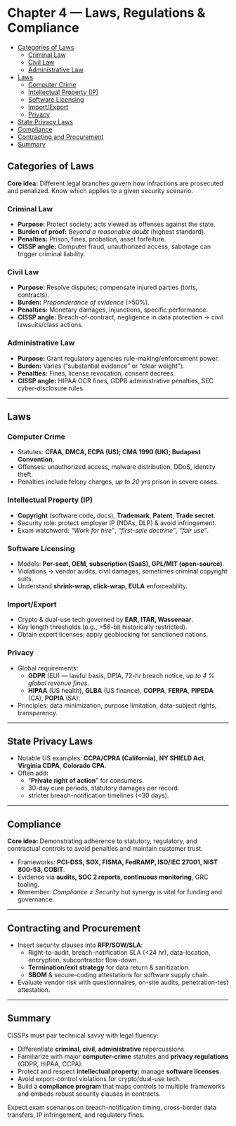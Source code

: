 # Chapter 4 — Laws, Regulations & Compliance  

- [Categories of Laws]()
  - [Criminal Law]()
  - [Civil Law]()
  - [Administrative Law]()
- [Laws]()
  - [Computer Crime]()
  - [Intellectual Property (IP)]()
  - [Software Licensing]()
  - [Import/Export]()
  - [Privacy]()
- [State Privacy Laws]()
- [Compliance]()
- [Contracting and Procurement]()
- [Summary]()

## Categories of Laws  
**Core idea:**  Different legal branches govern how infractions are prosecuted and penalized. Know which applies to a given security scenario.

### Criminal Law  
- **Purpose:**  Protect society; acts viewed as offenses against the state.  
- **Burden of proof:** *Beyond a reasonable doubt* (highest standard).  
- **Penalties:**  Prison, fines, probation, asset forfeiture.  
- **CISSP angle:**  Computer fraud, unauthorized access, sabotage can trigger criminal liability.

### Civil Law  
- **Purpose:**  Resolve disputes; compensate injured parties (torts, contracts).  
- **Burden:** *Preponderance of evidence* (>50%).  
- **Penalties:**  Monetary damages, injunctions, specific performance.  
- **CISSP angle:**  Breach-of-contract, negligence in data protection → civil lawsuits/class actions.

### Administrative Law  
- **Purpose:**  Grant regulatory agencies rule-making/enforcement power.  
- **Burden:**  Varies (“substantial evidence” or “clear weight”).  
- **Penalties:**  Fines, license revocation, consent decrees.  
- **CISSP angle:**  HIPAA OCR fines, GDPR administrative penalties, SEC cyber-disclosure rules.

---

## Laws  

### Computer Crime  
- Statutes: **CFAA, DMCA, ECPA (US); CMA 1990 (UK); Budapest Convention**.  
- Offenses: unauthorized access, malware distribution, DDoS, identity theft.  
- Penalties include felony charges, *up to 20 yrs* prison in severe cases.

### Intellectual Property (IP)  
- **Copyright** (software code, docs), **Trademark**, **Patent**, **Trade secret**.  
- Security role: protect employer IP (NDAs, DLP) & avoid infringement.  
- Exam watchword: *“Work for hire”*, *“first-sale doctrine”*, *“fair use”*.

### Software Licensing  
- Models: **Per-seat, OEM, subscription (SaaS), GPL/MIT (open-source)**.  
- Violations → vendor audits, civil damages, sometimes criminal copyright suits.  
- Understand **shrink-wrap, click-wrap, EULA** enforceability.

### Import/Export  
- Crypto & dual-use tech governed by **EAR, ITAR, Wassenaar**.  
- Key length thresholds (e.g., >56-bit historically restricted).  
- Obtain export licenses; apply geoblocking for sanctioned nations.

### Privacy  
- Global requirements:  
  - **GDPR** (EU) — lawful basis, DPIA, 72-hr breach notice, *up to 4 % global revenue fines*.  
  - **HIPAA** (US health), **GLBA** (US finance), **COPPA**, **FERPA**, **PIPEDA** (CA), **POPIA** (SA).  
- Principles: data minimization, purpose limitation, data-subject rights, transparency.

---

## State Privacy Laws  
- Notable US examples: **CCPA/CPRA (California)**, **NY SHIELD Act**, **Virginia CDPA**, **Colorado CPA**.  
- Often add:  
  - “**Private right of action**” for consumers.  
  - 30-day cure periods, statutory damages per record.  
  - stricter breach-notification timelines (<30 days).  

---

## Compliance  
**Core idea:**  Demonstrating adherence to statutory, regulatory, and contractual controls to avoid penalties and maintain customer trust.  
- Frameworks: **PCI-DSS, SOX, FISMA, FedRAMP, ISO/IEC 27001, NIST 800-53, COBIT**.  
- Evidence via **audits, SOC 2 reports, continuous monitoring**, GRC tooling.  
- Remember: *Compliance ≠ Security* but synergy is vital for funding and governance.

---

## Contracting and Procurement  
- Insert security clauses into **RFP/SOW/SLA**:  
  - Right-to-audit, breach-notification SLA (<24 hr), data-location, encryption, subcontractor flow-down.  
  - **Termination/exit strategy** for data return & sanitization.  
  - **SBOM** & secure-coding attestations for software supply chain.  
- Evaluate vendor risk with questionnaires, on-site audits, penetration-test attestation.

---

## Summary  
CISSPs must pair technical savvy with legal fluency:

* Differentiate **criminal, civil, administrative** repercussions.  
* Familiarize with major **computer-crime** statutes and **privacy regulations** (GDPR, HIPAA, CCPA).  
* Protect and respect **intellectual property**; manage **software licenses**.  
* Avoid export-control violations for crypto/dual-use tech.  
* Build a **compliance program** that maps controls to multiple frameworks and embeds robust security clauses in contracts.  

Expect exam scenarios on breach-notification timing, cross-border data transfers, IP infringement, and regulatory fines.
